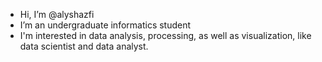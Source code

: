 - Hi, I’m @alyshazfi
- I’m an undergraduate informatics student
- I'm interested in data analysis, processing, as well as visualization, like data scientist and data analyst.

<!---
alyshazfi/alyshazfi is a ✨ special ✨ repository because its `README.md` (this file) appears on your GitHub profile.
You can click the Preview link to take a look at your changes.
--->
